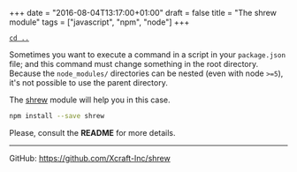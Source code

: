 +++
date = "2016-08-04T13:17:00+01:00"
draft = false
title = "The shrew module"
tags = ["javascript", "npm", "node"]
+++

[`cd ..`](/)

Sometimes you want to execute a command in a script in your `package.json` file;
and this command must change something in the root directory. Because the
`node_modules/` directories can be nested (even with node `>=5`), it's not
possible to use the parent directory.

The [shrew](https://github.com/Xcraft-Inc/shrew) module will help you in this
case.

```sh
npm install --save shrew
```

Please, consult the **README** for more details.

---

GitHub: https://github.com/Xcraft-Inc/shrew
